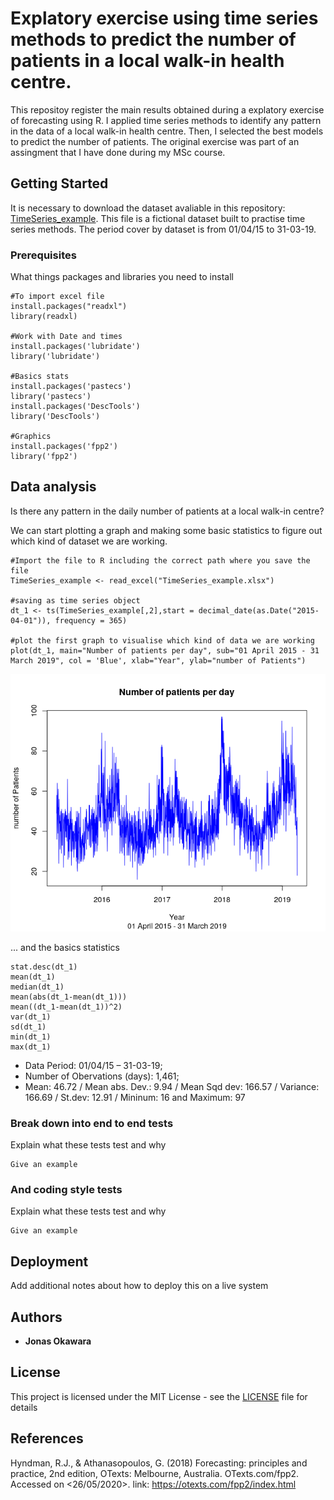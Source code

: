 # Explatory exercise using time series methods to predict the number of patients in a local walk-in health centre. 
This repositoy register the main results obtained during a explatory exercise of forecasting using R. I applied time series methods to identify any pattern in the data of a local walk-in health centre. Then, I selected the best models to predict the number of patients. The original exercise was part of an assingment that I have done during my MSc course. 

## Getting Started
It is necessary to download the dataset avaliable in this repository: [TimeSeries_example](TimeSeries_example.xlsx). This file is a fictional dataset built to practise time series methods. The period cover by dataset is from 01/04/15 to 31-03-19. 

### Prerequisites

What things packages and libraries you need to install

```
#To import excel file
install.packages("readxl")
library(readxl)

#Work with Date and times
install.packages('lubridate')
library('lubridate')

#Basics stats
install.packages('pastecs')
library('pastecs')
install.packages('DescTools')
library('DescTools')

#Graphics
install.packages('fpp2')
library('fpp2')

```

## Data analysis

Is there any pattern in the daily number of patients at a local walk-in centre?  

We can start plotting a graph and making some basic statistics to figure out which kind of dataset we are working.
```
#Import the file to R including the correct path where you save the file
TimeSeries_example <- read_excel("TimeSeries_example.xlsx")

#saving as time series object
dt_1 <- ts(TimeSeries_example[,2],start = decimal_date(as.Date("2015-04-01")), frequency = 365)

#plot the first graph to visualise which kind of data we are working
plot(dt_1, main="Number of patients per day", sub="01 April 2015 - 31 March 2019", col = 'Blue', xlab="Year", ylab="number of Patients")

```
![Basic graph](basic_graph_v2.png)

... and the basics statistics 

```
stat.desc(dt_1)
mean(dt_1)
median(dt_1)
mean(abs(dt_1-mean(dt_1)))
mean((dt_1-mean(dt_1))^2)
var(dt_1)
sd(dt_1)
min(dt_1)
max(dt_1)
```

- Data Period: 01/04/15 – 31-03-19;
- Number of Obervations (days): 1,461;
- Mean: 46.72 / Mean abs. Dev.: 9.94 / Mean Sqd dev: 166.57 / Variance: 166.69 / St.dev: 12.91 / Mininum: 16 and Maximum: 97

### Break down into end to end tests

Explain what these tests test and why

```
Give an example
```

### And coding style tests

Explain what these tests test and why

```
Give an example
```

## Deployment

Add additional notes about how to deploy this on a live system


## Authors

* **Jonas Okawara** 

## License

This project is licensed under the MIT License - see the [LICENSE](LICENSE) file for details

## References

Hyndman, R.J., & Athanasopoulos, G. (2018) Forecasting: principles and practice, 2nd edition, OTexts: Melbourne, Australia. OTexts.com/fpp2. Accessed on <26/05/2020>. link: https://otexts.com/fpp2/index.html
